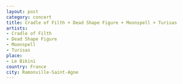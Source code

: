 ```yaml
---
layout: post
category: concert
title: Cradle of Filth + Dead Shape Figure + Moonspell + Turisas
artists: 
- Cradle of Filth
- Dead Shape Figure
- Moonspell
- Turisas
place: 
- Le Bikini
country: France
city: Ramonville-Saint-Agne
---
```


